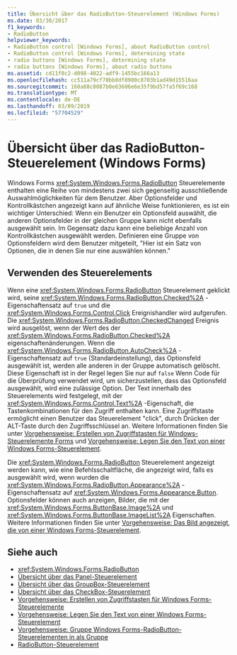 ```yaml
---
title: Übersicht über das RadioButton-Steuerelement (Windows Forms)
ms.date: 03/30/2017
f1_keywords:
- RadioButton
helpviewer_keywords:
- RadioButton control [Windows Forms], about RadioButton control
- RadioButton control [Windows Forms], determining state
- radio buttons [Windows Forms], determining state
- radio buttons [Windows Forms], about radio buttons
ms.assetid: cd11f0c2-d098-4022-adf9-1455bc166a13
ms.openlocfilehash: cc511a79cf70bb8df8980c8703b1ad49d15516aa
ms.sourcegitcommit: 160a88c8087b0e63606e6e35f9bd57fa5f69c168
ms.translationtype: MT
ms.contentlocale: de-DE
ms.lasthandoff: 03/09/2019
ms.locfileid: "57704529"
---
```

# <a name="radiobutton-control-overview-windows-forms"></a>Übersicht über das RadioButton-Steuerelement (Windows Forms)
Windows Forms <xref:System.Windows.Forms.RadioButton> Steuerelemente enthalten eine Reihe von mindestens zwei sich gegenseitig ausschließende Auswahlmöglichkeiten für dem Benutzer. Aber Optionsfelder und Kontrollkästchen angezeigt kann auf ähnliche Weise funktionieren, es ist ein wichtiger Unterschied: Wenn ein Benutzer ein Optionsfeld auswählt, die anderen Optionsfelder in der gleichen Gruppe kann nicht ebenfalls ausgewählt sein. Im Gegensatz dazu kann eine beliebige Anzahl von Kontrollkästchen ausgewählt werden. Definieren eine Gruppe von Optionsfeldern wird dem Benutzer mitgeteilt, "Hier ist ein Satz von Optionen, die in denen Sie nur eine auswählen können."  
  
## <a name="using-the-control"></a>Verwenden des Steuerelements  
 Wenn eine <xref:System.Windows.Forms.RadioButton> Steuerelement geklickt wird, seine <xref:System.Windows.Forms.RadioButton.Checked%2A> -Eigenschaftensatz auf `true` und die <xref:System.Windows.Forms.Control.Click> Ereignishandler wird aufgerufen. Die <xref:System.Windows.Forms.RadioButton.CheckedChanged> Ereignis wird ausgelöst, wenn der Wert des der <xref:System.Windows.Forms.RadioButton.Checked%2A> eigenschaftenänderungen. Wenn die <xref:System.Windows.Forms.RadioButton.AutoCheck%2A> -Eigenschaftensatz auf `true` (Standardeinstellung), das Optionsfeld ausgewählt ist, werden alle anderen in der Gruppe automatisch gelöscht. Diese Eigenschaft ist in der Regel legen Sie nur auf `false` Wenn Code für die Überprüfung verwendet wird, um sicherzustellen, dass das Optionsfeld ausgewählt, wird eine zulässige Option. Der Text innerhalb des Steuerelements wird festgelegt, mit der <xref:System.Windows.Forms.Control.Text%2A> -Eigenschaft, die Tastenkombinationen für den Zugriff enthalten kann. Eine Zugriffstaste ermöglicht einen Benutzer das Steuerelement "click", durch Drücken der ALT-Taste durch den Zugriffsschlüssel an. Weitere Informationen finden Sie unter [Vorgehensweise: Erstellen von Zugriffstasten für Windows-Steuerelemente Forms](how-to-create-access-keys-for-windows-forms-controls.md) und [Vorgehensweise: Legen Sie den Text von einer Windows Forms-Steuerelement](how-to-set-the-text-displayed-by-a-windows-forms-control.md).  
  
 Die <xref:System.Windows.Forms.RadioButton> Steuerelement angezeigt werden kann, wie eine Befehlsschaltfläche, die angezeigt wird, falls es ausgewählt wird, wenn wurden die <xref:System.Windows.Forms.RadioButton.Appearance%2A> -Eigenschaftensatz auf <xref:System.Windows.Forms.Appearance.Button>. Optionsfelder können auch anzeigen, Bilder, die mit der <xref:System.Windows.Forms.ButtonBase.Image%2A> und <xref:System.Windows.Forms.ButtonBase.ImageList%2A> Eigenschaften. Weitere Informationen finden Sie unter [Vorgehensweise: Das Bild angezeigt, die von einer Windows Forms-Steuerelement](how-to-set-the-image-displayed-by-a-windows-forms-control.md).  
  
## <a name="see-also"></a>Siehe auch
- <xref:System.Windows.Forms.RadioButton>
- [Übersicht über das Panel-Steuerelement](panel-control-overview-windows-forms.md)
- [Übersicht über das GroupBox-Steuerelement](groupbox-control-overview-windows-forms.md)
- [Übersicht über das CheckBox-Steuerelement](checkbox-control-overview-windows-forms.md)
- [Vorgehensweise: Erstellen von Zugriffstasten für Windows Forms-Steuerelemente](how-to-create-access-keys-for-windows-forms-controls.md)
- [Vorgehensweise: Legen Sie den Text von einer Windows Forms-Steuerelement](how-to-set-the-text-displayed-by-a-windows-forms-control.md)
- [Vorgehensweise: Gruppe Windows Forms-RadioButton-Steuerelementen in als Gruppe](how-to-group-windows-forms-radiobutton-controls-to-function-as-a-set.md)
- [RadioButton-Steuerelement](radiobutton-control-windows-forms.md)
